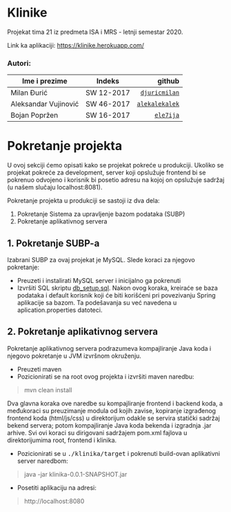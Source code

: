 # Klinike
Projekat tima 21 iz predmeta ISA i MRS - letnji semestar 2020.

Link ka aplikaciji: https://klinike.herokuapp.com/

### Autori:
|     Ime i prezime    	|   Indeks   	| github      	|
|--------------------	|:----------:	|-------------:	|
|      Milan Đurić     	| SW 12-2017 	| [```djuricmilan```](github.com/djuricmilan) 	|
| Aleksandar Vujinović 	| SW 46-2017 	| [```alekalekalek```](github.com/alekalekalek)|
|     Bojan Popržen    	| SW 16-2017 	| [```ele7ija```](github.com/ele7ija)    	|


# Pokretanje projekta

U ovoj sekciji ćemo opisati kako se projekat pokreće u produkciji. Ukoliko se projekat pokreće za development, server koji opslužuje frontend bi se pokrenuo odvojeno i korisnik bi posetio adresu na kojoj on opslužuje sadržaj (u našem slučaju localhost:8081). 

Pokretanje projekta u produkciji se sastoji iz dva dela:
1. Pokretanje Sistema za upravljenje bazom podataka (SUBP)
2. Pokretanje aplikativnog servera

## 1. Pokretanje SUBP-a

Izabrani SUBP za ovaj projekat je MySQL. Slede koraci za njegovo pokretanje:
- Preuzeti i instalirati MySQL server i inicijalno ga pokrenuti
- Izvršiti SQL skriptu [db_setup.sql](./klinika/src/main/resources/db_setup.sql). Nakon ovog koraka, kreiraće se baza podataka i default korisnik koji će biti korišćeni pri povezivanju Spring aplikacije sa bazom. Ta podešavanja su već navedena u aplication.properties datoteci.

## 2. Pokretanje aplikativnog servera

Pokretanje aplikativnog servera podrazumeva kompajliranje Java koda i njegovo pokretanje u JVM izvršnom okruženju.

- Preuzeti maven
- Pozicionirati se na root ovog projekta i izvršiti maven naredbu: 
> mvn clean install

Dva glavna koraka ove naredbe su kompajliranje frontend i backend koda, a međukoraci su preuzimanje modula od kojih zavise, kopiranje izgrađenog frontend koda (html/js/css) u direktorijum odakle se servira statički sadržaj bekend servera; potom kompajliranje Java koda bekenda i izgradnja .jar arhive. Svi ovi koraci su dirigovani sadržajem pom.xml fajlova u direktorijumima root, frontend i klinika.

- Pozicionirati se u <tt>./klinika/target</tt> i pokrenuti build-ovan aplikativni server naredbom:
> java -jar klinika-0.0.1-SNAPSHOT.jar

- Posetiti aplikaciju na adresi: 
> http://localhost:8080
